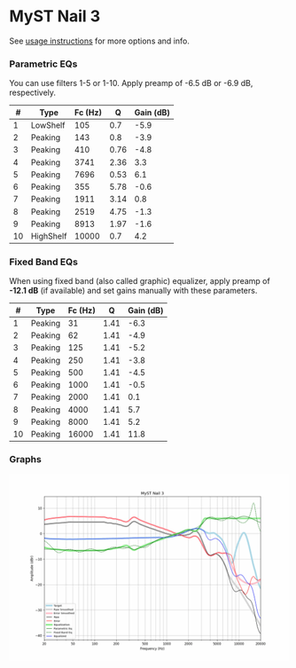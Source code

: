 # MyST Nail 3
See [usage instructions](https://github.com/jaakkopasanen/AutoEq#usage) for more options and info.

### Parametric EQs
You can use filters 1-5 or 1-10. Apply preamp of -6.5 dB or -6.9 dB, respectively.

|   # | Type      |   Fc (Hz) |    Q |   Gain (dB) |
|-----|-----------|-----------|------|-------------|
|   1 | LowShelf  |       105 | 0.7  |        -5.9 |
|   2 | Peaking   |       143 | 0.8  |        -3.9 |
|   3 | Peaking   |       410 | 0.76 |        -4.8 |
|   4 | Peaking   |      3741 | 2.36 |         3.3 |
|   5 | Peaking   |      7696 | 0.53 |         6.1 |
|   6 | Peaking   |       355 | 5.78 |        -0.6 |
|   7 | Peaking   |      1911 | 3.14 |         0.8 |
|   8 | Peaking   |      2519 | 4.75 |        -1.3 |
|   9 | Peaking   |      8913 | 1.97 |        -1.6 |
|  10 | HighShelf |     10000 | 0.7  |         4.2 |

### Fixed Band EQs
When using fixed band (also called graphic) equalizer, apply preamp of **-12.1 dB** (if available) and set gains manually with these parameters.

|   # | Type    |   Fc (Hz) |    Q |   Gain (dB) |
|-----|---------|-----------|------|-------------|
|   1 | Peaking |        31 | 1.41 |        -6.3 |
|   2 | Peaking |        62 | 1.41 |        -4.9 |
|   3 | Peaking |       125 | 1.41 |        -5.2 |
|   4 | Peaking |       250 | 1.41 |        -3.8 |
|   5 | Peaking |       500 | 1.41 |        -4.5 |
|   6 | Peaking |      1000 | 1.41 |        -0.5 |
|   7 | Peaking |      2000 | 1.41 |         0.1 |
|   8 | Peaking |      4000 | 1.41 |         5.7 |
|   9 | Peaking |      8000 | 1.41 |         5.2 |
|  10 | Peaking |     16000 | 1.41 |        11.8 |

### Graphs
![](./MyST%20Nail%203.png)
